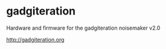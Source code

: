 gadgiteration
=============

Hardware and firmware for the gadgiteration noisemaker v2.0

http://gadgiteration.org
